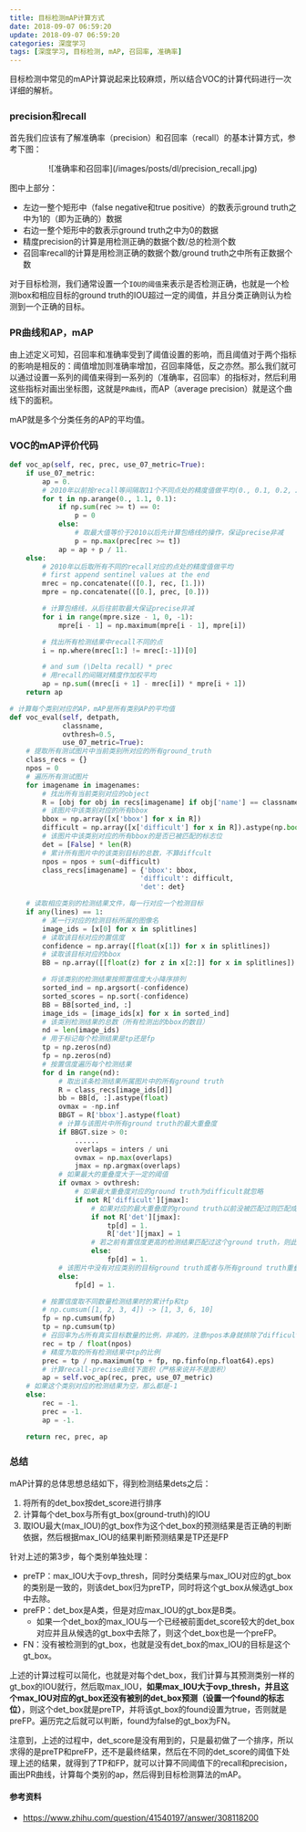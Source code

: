 ```yaml
---
title: 目标检测mAP计算方式
date: 2018-09-07 06:59:20
update: 2018-09-07 06:59:20
categories: 深度学习
tags: [深度学习, 目标检测, mAP, 召回率, 准确率]
---
```


目标检测中常见的mAP计算说起来比较麻烦，所以结合VOC的计算代码进行一次详细的解析。

<!--more-->

### precision和recall

首先我们应该有了解准确率（precision）和召回率（recall）的基本计算方式，参考下图：

<div align=center> 
    ![准确率和召回率](/images/posts/dl/precision_recall.jpg)
</div>

图中上部分：

* 左边一整个矩形中（false negative和true positive）的数表示ground truth之中为1的（即为正确的）数据
* 右边一整个矩形中的数表示ground truth之中为0的数据
* 精度precision的计算是用检测正确的数据个数/总的检测个数
* 召回率recall的计算是用检测正确的数据个数/ground truth之中所有正数据个数

对于目标检测，我们通常设置一个`IOU的阈值`来表示是否检测正确，也就是一个检测box和相应目标的ground truth的IOU超过一定的阈值，并且分类正确则认为检测到一个正确的目标。

### PR曲线和AP，mAP

由上述定义可知，召回率和准确率受到了阈值设置的影响，而且阈值对于两个指标的影响是相反的：阈值增加则准确率增加，召回率降低，反之亦然。那么我们就可以通过设置一系列的阈值来得到一系列的（准确率，召回率）的指标对，然后利用这些指标对画出坐标图，这就是`PR曲线`，而AP（average precision）就是这个曲线下的面积。

mAP就是多个分类任务的AP的平均值。

### VOC的mAP评价代码

```py
def voc_ap(self, rec, prec, use_07_metric=True):
    if use_07_metric:
        ap = 0.
        # 2010年以前按recall等间隔取11个不同点处的精度值做平均(0., 0.1, 0.2, …, 0.9, 1.0)
        for t in np.arange(0., 1.1, 0.1):
            if np.sum(rec >= t) == 0:
                p = 0
            else:
                # 取最大值等价于2010以后先计算包络线的操作，保证precise非减
                p = np.max(prec[rec >= t])
            ap = ap + p / 11.
    else:
        # 2010年以后取所有不同的recall对应的点处的精度值做平均
        # first append sentinel values at the end
        mrec = np.concatenate(([0.], rec, [1.]))
        mpre = np.concatenate(([0.], prec, [0.]))

        # 计算包络线，从后往前取最大保证precise非减
        for i in range(mpre.size - 1, 0, -1):
            mpre[i - 1] = np.maximum(mpre[i - 1], mpre[i])

        # 找出所有检测结果中recall不同的点
        i = np.where(mrec[1:] != mrec[:-1])[0]

        # and sum (\Delta recall) * prec
        # 用recall的间隔对精度作加权平均
        ap = np.sum((mrec[i + 1] - mrec[i]) * mpre[i + 1])
    return ap

# 计算每个类别对应的AP，mAP是所有类别AP的平均值
def voc_eval(self, detpath,
             classname,
             ovthresh=0.5,
             use_07_metric=True):
    # 提取所有测试图片中当前类别所对应的所有ground_truth
    class_recs = {}
    npos = 0
    # 遍历所有测试图片
    for imagename in imagenames:
        # 找出所有当前类别对应的object
        R = [obj for obj in recs[imagename] if obj['name'] == classname]
        # 该图片中该类别对应的所有bbox
        bbox = np.array([x['bbox'] for x in R])
        difficult = np.array([x['difficult'] for x in R]).astype(np.bool)
        # 该图片中该类别对应的所有bbox的是否已被匹配的标志位
        det = [False] * len(R)
        # 累计所有图片中的该类别目标的总数，不算diffcult
        npos = npos + sum(~difficult)
        class_recs[imagename] = {'bbox': bbox,
                                'difficult': difficult,
                                'det': det}

    # 读取相应类别的检测结果文件，每一行对应一个检测目标
    if any(lines) == 1:
        # 某一行对应的检测目标所属的图像名
        image_ids = [x[0] for x in splitlines]
        # 读取该目标对应的置信度
        confidence = np.array([float(x[1]) for x in splitlines])
        # 读取该目标对应的bbox
        BB = np.array([[float(z) for z in x[2:]] for x in splitlines])

        # 将该类别的检测结果按照置信度大小降序排列
        sorted_ind = np.argsort(-confidence)
        sorted_scores = np.sort(-confidence)
        BB = BB[sorted_ind, :]
        image_ids = [image_ids[x] for x in sorted_ind]
        # 该类别检测结果的总数（所有检测出的bbox的数目）
        nd = len(image_ids)
        # 用于标记每个检测结果是tp还是fp
        tp = np.zeros(nd)
        fp = np.zeros(nd)
        # 按置信度遍历每个检测结果
        for d in range(nd):
            # 取出该条检测结果所属图片中的所有ground truth
            R = class_recs[image_ids[d]]
            bb = BB[d, :].astype(float)
            ovmax = -np.inf
            BBGT = R['bbox'].astype(float)
            # 计算与该图片中所有ground truth的最大重叠度
            if BBGT.size > 0:
                ......
                overlaps = inters / uni
                ovmax = np.max(overlaps)
                jmax = np.argmax(overlaps)
            # 如果最大的重叠度大于一定的阈值
            if ovmax > ovthresh:
                # 如果最大重叠度对应的ground truth为difficult就忽略
                if not R['difficult'][jmax]:
                    # 如果对应的最大重叠度的ground truth以前没被匹配过则匹配成功，即tp
                    if not R['det'][jmax]:
                        tp[d] = 1.
                        R['det'][jmax] = 1
                    # 若之前有置信度更高的检测结果匹配过这个ground truth，则此次检测结果为fp
                    else:
                        fp[d] = 1.
            # 该图片中没有对应类别的目标ground truth或者与所有ground truth重叠度都小于阈值
            else:
                fp[d] = 1.

        # 按置信度取不同数量检测结果时的累计fp和tp
        # np.cumsum([1, 2, 3, 4]) -> [1, 3, 6, 10]
        fp = np.cumsum(fp)
        tp = np.cumsum(tp)
        # 召回率为占所有真实目标数量的比例，非减的，注意npos本身就排除了difficult，因此npos=tp+fn
        rec = tp / float(npos)
        # 精度为取的所有检测结果中tp的比例
        prec = tp / np.maximum(tp + fp, np.finfo(np.float64).eps)
        # 计算recall-precise曲线下面积（严格来说并不是面积）
        ap = self.voc_ap(rec, prec, use_07_metric)
    # 如果这个类别对应的检测结果为空，那么都是-1
    else:
        rec = -1.
        prec = -1.
        ap = -1.

    return rec, prec, ap
```

### 总结

mAP计算的总体思想总结如下，得到检测结果dets之后：

1. 将所有的det_box按det_score进行排序
2. 计算每个det_box与所有gt_box(ground-truth)的IOU
3. 取IOU最大(max_IOU)的gt_box作为这个det_box的预测结果是否正确的判断依据，然后根据max_IOU的结果判断预测结果是TP还是FP

针对上述的第3步，每个类别单独处理：

* preTP：max_IOU大于ovp_thresh，同时分类结果与max_IOU对应的gt_box的类别是一致的，则该det_box归为preTP，同时将这个gt_box从候选gt_box中去除。
* preFP：det_box是A类，但是对应max_IOU的gt_box是B类。
    * 如果一个det_box的max_IOU与一个已经被前面det_score较大的det_box对应并且从候选的gt_box中去除了，则这个det_box也是一个preFP。
* FN：没有被检测到的gt_box，也就是没有det_box的max_IOU的目标是这个gt_box。

上述的计算过程可以简化，也就是对每个det_box，我们计算与其预测类别一样的gt_box的IOU就行，然后取max_IOU，**如果max_IOU大于ovp_thresh，并且这个max_IOU对应的gt_box还没有被别的det_box预测（设置一个found的标志位）**，则这个det_box就是preTP，并将该gt_box的found设置为true，否则就是preFP。遍历完之后就可以判断，found为false的gt_box为FN。

注意到，上述的过程中，det_score是没有用到的，只是最初做了一个排序，所以求得的是preTP和preFP，还不是最终结果，然后在不同的det_score的阈值下处理上述的结果，就得到了TP和FP，就可以计算不同阈值下的recall和precision，画出PR曲线，计算每个类别的ap，然后得到目标检测算法的mAP。

#### 参考资料

* https://www.zhihu.com/question/41540197/answer/308118200